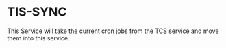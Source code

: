 # TIS-SYNC

This Service will take the current cron jobs from the TCS service and move them into this service.
